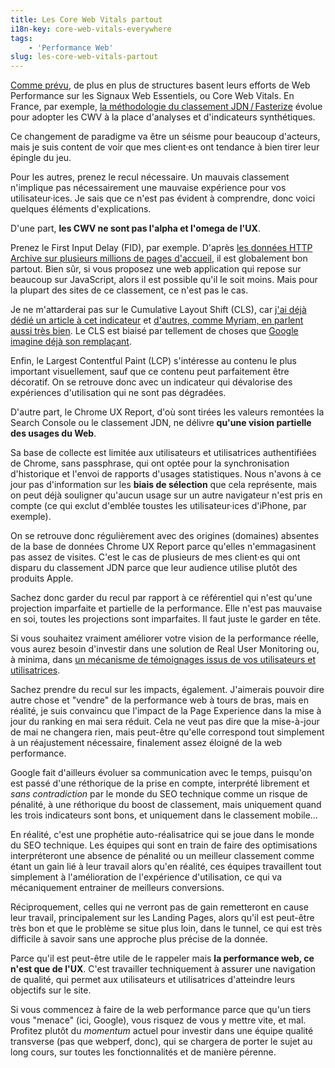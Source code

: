 ```yaml
---
title: Les Core Web Vitals partout
i18n-key: core-web-vitals-everywhere
tags:
    - 'Performance Web'
slug: les-core-web-vitals-partout
---
```


[Comme prévu](/notes/2020-05-core-web-vitals-qu-en-penser/), de plus en plus de
structures basent leurs efforts de Web Performance sur les Signaux Web
Essentiels, ou <span lang="en">Core Web Vitals</span>. En France, par exemple,
[la méthodologie du classement JDN&#8239;/&#8239;Fasterize](https://journaldunet.com/solutions/dsi/1497377-methodologie-du-classement-webperf-fasterize-jdn/)
évolue pour adopter les CWV à la place d'analyses et d'indicateurs synthétiques.

Ce changement de paradigme va être un séisme pour beaucoup d'acteurs, mais je
suis content de voir que mes client·es ont tendance à bien tirer leur épingle du
jeu.

Pour les autres, prenez le recul nécessaire. Un mauvais classement n'implique
pas nécessairement une mauvaise expérience pour vos utilisateur·ices. Je sais
que ce n'est pas évident à comprendre, donc voici quelques éléments
d'explications.

D'une part, **les CWV ne sont pas l'alpha et l'omega de l'UX**.

Prenez le <span lang="en">First Input Delay</span> (FID), par exemple. D'après
[les données HTTP Archive sur plusieurs millions de pages d'accueil](https://almanac.httparchive.org/fr/2020/performance#core-web-vitals-le-first-input-delay),
il est globalement bon partout. Bien sûr, si vous proposez une web application
qui repose sur beaucoup sur JavaScript, alors il est possible qu'il le soit
moins. Mais pour la plupart des sites de ce classement, ce n'est pas le cas.

Je ne m'attarderai pas sur le <span lang="en">Cumulative Layout Shift</span>
(CLS), car
[j'ai déjà dédié un article à cet indicateur](/notes/2020-09-cumulative-layout-shift-stabilite-page/)
et
[d'autres, comme Myriam, en parlent aussi très bien](https://www.youtube.com/watch?v=J_UO2ax2MQw).
Le CLS est biaisé par tellement de choses que
<a href="https://web.dev/better-layout-shift-metric/" hreflang="en">Google
imagine déjà son remplaçant</a>.

Enfin, le <span lang="en">Largest Contentful Paint</span> (LCP) s'intéresse au
contenu le plus important visuellement, sauf que ce contenu peut parfaitement
être décoratif. On se retrouve donc avec un indicateur qui dévalorise des
expériences d'utilisation qui ne sont pas dégradées.

D'autre part, le <span lang="en">Chrome UX Report</span>, d'où sont tirées les
valeurs remontées la <span lang="en">Search Console</span> ou le classement JDN,
ne délivre **qu'une vision partielle des usages du Web**.

Sa base de collecte est limitée aux utilisateurs et utilisatrices authentifiées
de Chrome, sans <span lang="en">passphrase</span>, qui ont optée pour la
synchronisation d'historique et l'envoi de rapports d'usages statistiques. Nous
n'avons à ce jour pas d'information sur les **biais de sélection** que cela
représente, mais on peut déjà souligner qu'aucun usage sur un autre navigateur
n'est pris en compte (ce qui exclut d'emblée toustes les utilisateur·ices
d'iPhone, par exemple).

On se retrouve donc régulièrement avec des origines (domaines) absentes de la
base de données Chrome UX Report parce qu'elles n'emmagasinent pas assez de
visites. C'est le cas de plusieurs de mes client·es qui ont disparu du
classement JDN parce que leur audience utilise plutôt des produits Apple.

Sachez donc garder du recul par rapport à ce référentiel qui n'est qu'une
projection imparfaite et partielle de la performance. Elle n'est pas mauvaise en
soi, toutes les projections sont imparfaites. Il faut juste le garder en tête.

Si vous souhaitez vraiment améliorer votre vision de la performance réelle, vous
aurez besoin d'investir dans une solution de <span lang="en">Real User
Monitoring</span> ou, à minima, dans
[un mécanisme de témoignages issus de vos utilisateurs et utilisatrices](https://www.youtube.com/watch?v=G-XJgn7A3iQ).

Sachez prendre du recul sur les impacts, également. J'aimerais pouvoir dire
autre chose et "vendre" de la performance web à tours de bras, mais en réalité,
je suis convaincu que l'impact de la Page Experience dans la mise à jour du
ranking en mai sera réduit. Cela ne veut pas dire que la mise-à-jour de mai ne
changera rien, mais peut-être qu'elle correspond tout simplement à un
réajustement nécessaire, finalement assez éloigné de la web performance.

Google fait d'ailleurs évoluer sa communication avec le temps, puisqu'on est
passé d'une réthorique de la prise en compte, interprété librement et _sans
contradiction_ par le monde du SEO technique comme un risque de pénalité, à une
réthorique du boost de classement, mais uniquement quand les trois indicateurs
sont bons, et uniquement dans le classement mobile…

En réalité, c'est une prophétie auto-réalisatrice qui se joue dans le monde du
SEO technique. Les équipes qui sont en train de faire des optimisations
interpréteront une absence de pénalité ou un meilleur classement comme étant un
gain lié à leur travail alors qu'en réalité, ces équipes travaillent tout
simplement à l'amélioration de l'expérience d'utilisation, ce qui va
mécaniquement entrainer de meilleurs conversions.

Réciproquement, celles qui ne verront pas de gain remetteront en cause leur travail, principalement sur les <span lang="en">Landing Pages</span>, alors qu'il est peut-être très bon et que le problème se situe plus loin, dans le tunnel, ce qui est très difficile à savoir sans une approche plus précise de la donnée.

Parce qu'il est peut-être utile de le rappeler mais **la performance web, ce
n'est que de l'UX**. C'est travailler techniquement à assurer une navigation de
qualité, qui permet aux utilisateurs et utilisatrices d'atteindre leurs
objectifs sur le site.

Si vous commencez à faire de la web performance parce que qu'un tiers vous
"menace" (ici, Google), vous risquez de vous y mettre vite, et mal. Profitez
plutôt du <i lang="latin">momentum</i> actuel pour investir dans une équipe
qualité transverse (pas que webperf, donc), qui se chargera de porter le sujet
au long cours, sur toutes les fonctionnalités et de manière pérenne.
